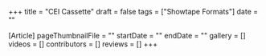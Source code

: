 +++
title = "CEI Cassette"
draft = false
tags = ["Showtape Formats"]
date = ""

[Article]
pageThumbnailFile = ""
startDate = ""
endDate = ""
gallery = []
videos = []
contributors = []
reviews = []
+++